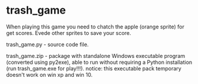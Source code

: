 # trash_game
When playing this game you need to chatch the apple (orange sprite) for get scores. Evede other sprites to save your score. 

trash_game.py - source code file.

trash_game.zip - package with standalone Windows executable program (converted using py2exe),
                able to run without requiring a Python installation (run trash_game.exe for play!!!).
                notice: this executable pack temporary doesn't work on win xp and win 10.

